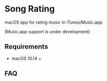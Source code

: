 # Song Rating
macOS app for rating music in iTunes/Music.app

(Music.app support is under development)

## Requirements
- macOS 10.14 +

## FAQ
